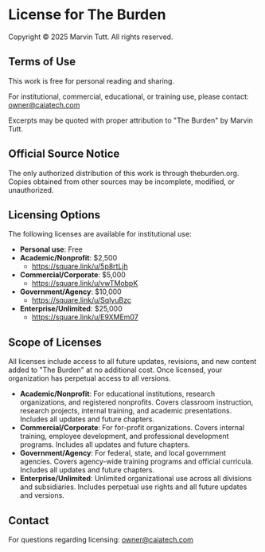 # License for The Burden

Copyright © 2025 Marvin Tutt. All rights reserved.

## Terms of Use

This work is free for personal reading and sharing.

For institutional, commercial, educational, or training use, please contact: owner@caiatech.com

Excerpts may be quoted with proper attribution to "The Burden" by Marvin Tutt.

## Official Source Notice

The only authorized distribution of this work is through theburden.org. Copies obtained from other sources may be incomplete, modified, or unauthorized.

## Licensing Options

The following licenses are available for institutional use:

- **Personal use**: Free
- **Academic/Nonprofit**: $2,500 
  - https://square.link/u/5p8rtLjh
- **Commercial/Corporate**: $5,000
  - https://square.link/u/vwTMobpK
- **Government/Agency**: $10,000
  - https://square.link/u/SqlyuBzc
- **Enterprise/Unlimited**: $25,000
  - https://square.link/u/E9XMEm07

## Scope of Licenses

All licenses include access to all future updates, revisions, and new content added to "The Burden" at no additional cost. Once licensed, your organization has perpetual access to all versions.

- **Academic/Nonprofit**: For educational institutions, research organizations, and registered nonprofits. Covers classroom instruction, research projects, internal training, and academic presentations. Includes all updates and future chapters.
- **Commercial/Corporate**: For for-profit organizations. Covers internal training, employee development, and professional development programs. Includes all updates and future chapters.
- **Government/Agency**: For federal, state, and local government agencies. Covers agency-wide training programs and official curricula. Includes all updates and future chapters.
- **Enterprise/Unlimited**: Unlimited organizational use across all divisions and subsidiaries. Includes perpetual use rights and all future updates and versions.

## Contact

For questions regarding licensing: owner@caiatech.com